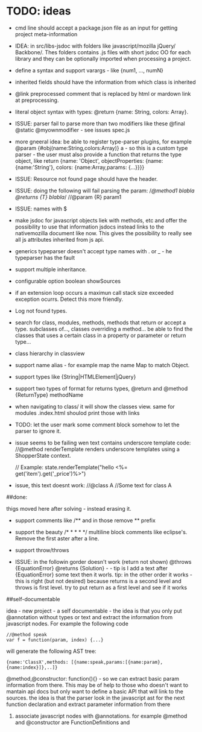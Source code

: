 
# TODO: ideas

 * cmd line should accept a package.json file as an input for getting project meta-information

 * IDEA: in src/libs-jsdoc with folders like javascript/mozilla jQuery/ Backbone/. Thes folders contains .js files with short jsdoc OO for each library and they can be optionally imported when processing a project.  


 * define a syntax and support varargs - like {num1, ..., numN}



 * inherited fields should have the information from which class is inherited

 * @link preprocessed comment that is replaced by html or mardown link at preprocessing.


 * literal object syntax with types: @return {name: String, colors: Array<Color>}. 


 * ISSUE: parser fail to parse more than two modifiers like these @final @static @myownmodifier - see issues spec.js


 * more gneeral idea: be able to register type-parser plugins, for example @param {#obj(name:String,colors:Array<Color>)} a - so this is a custom type parser - the user must also provide a function that returns the type object, like return {name: 'Object', objectProperties: {name: {name:'String'}, colors: {name:Array,params: {...}}}}


 * ISSUE: Resource not found page should have the header.

 * ISSUE: doing the following will fail parsing the param:
 /*@method1 blabla
 @returns {T} blabla*/
 //@param {R} param1

 * ISSUE: names with $

 * make jsdoc for javascript objects liek with methods, etc and offer the possibility to use that information jsdocs instead links to the nativemozilla document like now. This gives the possibility to really see all js attributes inherited from js api.

 * generics typeparser doesn't accept type names with . or _ - he typeparser has the fault

 * support multiple inheritance.

 * configurable option boolean showSources
 
 * if an extension loop occurs a maximun call stack size exceeded exception ocurrs. Detect this more friendly.
 
 * Log not found types.
 
 * search for class, modules, methods, methods that return or accept a type. subclasses of..., classes overriding a method... be able to find the classes that uses a certain class in a property or parameter or return type...
 
 * class hierarchy in classview

 * support name alias - for example map the name Map to match Object.

 * support types like {String|HTMLElement|jQuery}

 * support two types of format for returns types, @return and @method {ReturnType} methodName

 * when navigating to class/ it will show the classes view. same for modules .index.html shoulod print those with links

 * TODO: let the user mark some comment block somehow to let the parser to ignore it.

 * issue seems to be failing wen text contains underscore template code: //@method renderTemplate renders underscore templates using a ShopperState context. 

    // Example: state.renderTemplate("hello <%= get('item').get('_price')%>")

 * issue, this text doesnt work:
     //@class A
     //Some text for class A





##done:

thigs moved here after solving - instead erasing it.

 * support comments like /** and in those remove ** prefix
 
 * support the beauty /* * * * */ multiline block comments like eclipse's. Remove the first aster after a line.
 * support throw/throws
 * ISSUE: in the followin gorder doesn't work (return not shown) @throws {EquationError} @returns {Solution}  - - tip is I add a text after {EquationError} some text then it worls. tip: in the other order it works - this is right (but not desired) because returns is a second level and throws is first level. try to put return as a first level and see if it works




##self-documentable

idea - new project - a self documentable - the idea is that you only put @annotation without types or text and extract the information from javascript nodes. For example the following code

    //@method speak
    var f = function(param, index) {...}

will generate the following AST tree:

    {name:'ClassX',methods: [{name:speak,params:[{name:param},{name:index}]},..]}

@method,@constructor: function(){} - so we can extract basic param information from there. 
This may be of help to those who doesn't want to mantain api docs but only want to define a basic API that will link to the sources.
the idea is that the parser look in the javascript ast for the next function declaration and extract parameter information from there
1) associate javascript nodes with @annotations. for example @method and @constructor are FunctionDefinitions and 





